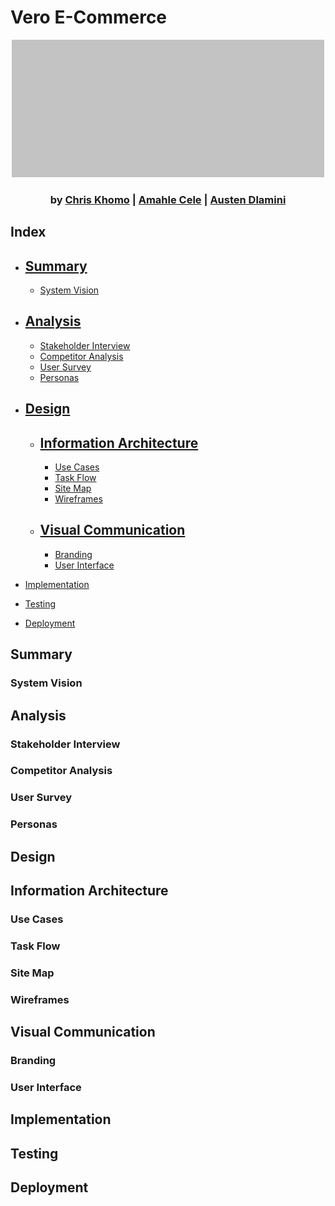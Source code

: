 # Vero E-Commerce

<div align="center">

![Vero Logo](./0.assets/graphics/logo.png)

### by [Chris Khomo](https://github.com/csKhomo) | [Amahle Cele](https://github.com/CypticNoOne) | [Austen Dlamini](https://github.com/SiroccoAustin)

</div>

## Index

- [Summary](#summary-1)
  -
  - [System Vision](#system-vision)

- [Analysis](#analysis-1)
  -
  - [Stakeholder Interview](#stakeholder-interview)
  - [Competitor Analysis](#competitor-analysis)
  - [User Survey](#user-survey)
  - [Personas](#personas)

- [Design](#design-1)
  -
  - [Information Architecture](#information-architecture-1)
    -
    - [Use Cases](#use-cases)
    - [Task Flow](#task-flow)
    - [Site Map](#site-map)
    - [Wireframes](#wireframes)
 
  - [Visual Communication](#visual-communication-1)
    -
    - [Branding](#branding)
    - [User Interface](#user-interface)
 

- [Implementation](#implementation)

- [Testing](#testing)

- [Deployment](#deployment)


## Summary

### System Vision

## Analysis

### Stakeholder Interview
### Competitor Analysis
### User Survey
### Personas

## Design

## Information Architecture

### Use Cases
### Task Flow
### Site Map
### Wireframes

## Visual Communication

### Branding

### User Interface

## Implementation

## Testing

## Deployment
